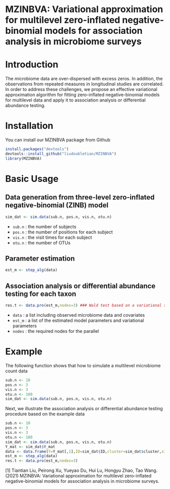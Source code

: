 # MZINBVA: Variational approximation for multilevel zero-inflated negative-binomial models for association analysis in microbiome surveys

# Introduction
The microbiome data are over-dispersed with excess zeros. In addition, the observations from repeated measures in longitudinal studies are correlated. In order to address these challenges, we propose an effective variational approximation algorithm for fitting zero-inflated negative-binomial models for multilevel data and apply it to association analysis or differential abundance testing.

# Installation
You can install our MZINBVA package from Github
```r
install.packages("devtools")  
devtools::install_github("liudoubletian/MZINBVA")  
library(MZINBVA)  
```
# Basic Usage
## Data generation from three-level zero-inflated negative-binomial (ZINB) model
```r
sim_dat <- sim.data(sub.n, pos.n, vis.n, otu.n)
```
* `sub.n` : the number of subjects
* `pos.n` : the number of positions for each subject
* `vis.n` : the visit times for each subject
* `otu.n` : the number of OTUs
## Parameter estimation
```r
est_m <- step_alg(data) 
```

## Association analysis or differential abundance testing for each taxon
```r
res.t <- data.pro(est_m,nodes=3) ### Wald test based on a variational sandwich covariance matrix
```
* `data` : a list including observed microbiome data and covariates
* `est_m` : a list of the estimated model parameters and variational parameters
* `nodes` : the required nodes for the parallel 

# Example
The following function shows that how to simulate a multilevel microbiome count data 
```r
sub.n <- 10
pos.n <- 3
vis.n <- 3
otu.n <- 100
sim_dat <- sim.data(sub.n, pos.n, vis.n, otu.n)

```
Next, we illustrate the association analysis or differential abundance testing procedure based on the example data
```r
sub.n <- 10
pos.n <- 3
vis.n <- 3
otu.n <- 100
sim_dat <- sim.data(sub.n, pos.n, vis.n, otu.n)
Y_mat <- sim_dat$Y_mat
data <- data.frame(Y=Y_mat[,1],ID=sim_dat$ID,cluster=sim_dat$cluster,x1=sim_dat$x1,x2=sim_dat$x2)
est_m <- step_alg(data)
res.t <- data.pro(est_m,nodes=3)
```

[1] Tiantian Liu, Peirong Xu, Yueyao Du, Hui Lu, Hongyu Zhao, Tao Wang. (2021) MZINBVA: Variational approximation for multilevel zero-inflated negative-binomial models for association analysis in microbiome surveys.


